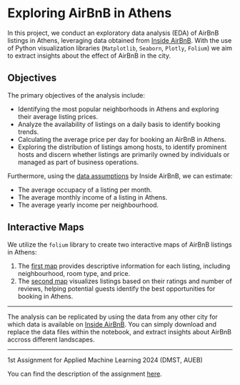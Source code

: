 # Exploring AirBnB in Athens
In this project, we conduct an exploratory data analysis (EDA) of AirBnB listings in Athens, leveraging data obtained from [Inside AirBnB](https://insideairbnb.com/get-the-data/). With the use of Python visualization libraries (`Matplotlib`, `Seaborn`, `Plotly`, `Folium`) we aim to extract insights about the effect of AirBnB in the city.


## Objectives
The primary objectives of the analysis include:

* Identifying the most popular neighborhoods in Athens and exploring their average listing prices.
* Analyze the availability of listings on a daily basis to identify booking trends.
* Calculating the average price per day for booking an AirBnB in Athens.
* Exploring the distribution of listings among hosts, to identify prominent hosts and discern whether listings are primarily owned by individuals or managed as part of business operations.

Furthermore, using the [data assumptions](https://insideairbnb.com/data-assumptions/) by Inside AirBnB, we can estimate:
* The average occupacy of a listing per month.
* The average monthly income of a listing in Athens.
* The average yearly income per neighbourhood.

## Interactive Maps

We utilize the `folium` library to create two interactive maps of AirBnB listings in Athens:

1. The [first map](https://github.com/cfragiadakis/Exploring-AirBnB/blob/main/athens_airbnb_map.html) provides descriptive information for each listing, including neighbourhood, room type, and price.
2. The [second map](https://github.com/cfragiadakis/Exploring-AirBnB-in-Athens/blob/main/athens_airbnb_map2.html) visualizes listings based on their ratings and number of reviews, helping potential guests identify the best opportunities for booking in Athens.


---

The analysis can be replicated by using the data from any other city for which data is available on [Inside AirBnB](https://insideairbnb.com/get-the-data/). You can simply download and replace the data files within the notebook, and extract insights about AirBnB accross different landscapes.

--- 

1st Assignment for Applied Machine Learning 2024 (DMST, AUEB)

You can find the description of the assignment [here](https://github.com/cfragiadakis/Exploring-AirBnB-in-Athens/blob/main/assignment_description.ipynb).
